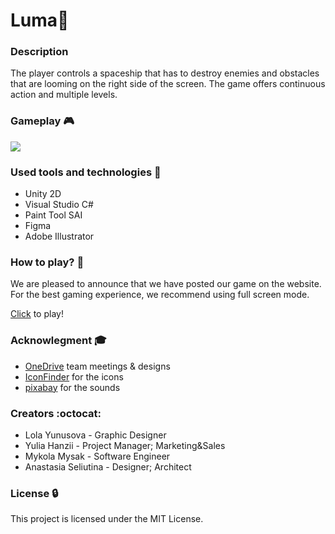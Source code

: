 # Luma🌌

### Description
The player controls a spaceship that has to destroy enemies and obstacles that are looming on the right side of the screen. The game offers continuous action and multiple levels.

### Gameplay 🎮

![](https://i.giphy.com/media/v1.Y2lkPTc5MGI3NjExc2FzY3c1bGw2Njk2OHAxYjhjbnF6ZXMwdmhkMjU4bGU1Y2RqaGdrMCZlcD12MV9pbnRlcm5hbF9naWZfYnlfaWQmY3Q9Zw/IEr84yc7xbO453ZDYp/giphy.gif)

### Used tools and technologies 🔨

- Unity 2D
- Visual Studio C#
- Paint Tool SAI
- Figma
- Adobe Illustrator

### How to play? 🔫 
We are pleased to announce that we have posted our game on the website. For the best gaming experience, we recommend using full screen mode.

[Click](https://lumagame.itch.io/luma) to play!

### Acknowlegment 🎓
- [OneDrive](https://iiiii-my.sharepoint.com/:f:/g/personal/yuliia_hanzii_cs_khpi_edu_ua/EpHi64yt7qFEsTrl6RGKGxoBqtfVq7256wu3hXheZ8JDhw?e=Sidmsk) team meetings & designs
- [IconFinder]() for the icons
- [pixabay](https://pixabay.com/sound-effects/search/laser/?pagi=2) for the sounds

### Creators :octocat: 
- Lola Yunusova - Graphic Designer
- Yulia Hanzii - Project Manager; Marketing&Sales
- Mykola Mysak - Software Engineer
- Anastasia Seliutina - Designer; Architect

### License 🔒 

This project is licensed under the MIT License.
